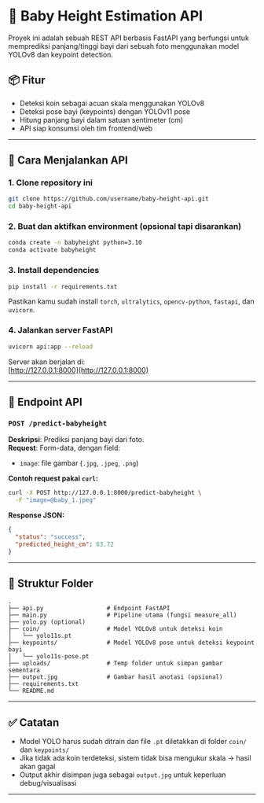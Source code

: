 
# 🍼 Baby Height Estimation API

Proyek ini adalah sebuah REST API berbasis FastAPI yang berfungsi untuk memprediksi panjang/tinggi bayi dari sebuah foto menggunakan model YOLOv8 dan keypoint detection.

## 📦 Fitur

- Deteksi koin sebagai acuan skala menggunakan YOLOv8
- Deteksi pose bayi (keypoints) dengan YOLOv11 pose
- Hitung panjang bayi dalam satuan sentimeter (cm)
- API siap konsumsi oleh tim frontend/web

---

## 🚀 Cara Menjalankan API

### 1. Clone repository ini

```bash
git clone https://github.com/username/baby-height-api.git
cd baby-height-api
```

### 2. Buat dan aktifkan environment (opsional tapi disarankan)

```bash
conda create -n babyheight python=3.10
conda activate babyheight
```

### 3. Install dependencies

```bash
pip install -r requirements.txt
```

Pastikan kamu sudah install `torch`, `ultralytics`, `opencv-python`, `fastapi`, dan `uvicorn`.

### 4. Jalankan server FastAPI

```bash
uvicorn api:app --reload
```

Server akan berjalan di:  
[http://127.0.0.1:8000](http://127.0.0.1:8000)

---

## 🧪 Endpoint API

### `POST /predict-babyheight`

**Deskripsi**: Prediksi panjang bayi dari foto.  
**Request**: Form-data, dengan field:
- `image`: file gambar (`.jpg`, `.jpeg`, `.png`)

**Contoh request pakai `curl`:**

```bash
curl -X POST http://127.0.0.1:8000/predict-babyheight \
  -F "image=@baby_1.jpeg"
```

**Response JSON:**

```json
{
  "status": "success",
  "predicted_height_cm": 63.72
}
```

---

## 📁 Struktur Folder

```
.
├── api.py                  # Endpoint FastAPI
├── main.py                 # Pipeline utama (fungsi measure_all)
├── yolo.py (optional)
├── coin/                   # Model YOLOv8 untuk deteksi koin
│   └── yolo11s.pt
├── keypoints/              # Model YOLOv8 pose untuk deteksi keypoint bayi
│   └── yolo11s-pose.pt
├── uploads/                # Temp folder untuk simpan gambar sementara
├── output.jpg              # Gambar hasil anotasi (opsional)
├── requirements.txt
└── README.md
```

---

## ✅ Catatan

- Model YOLO harus sudah ditrain dan file `.pt` diletakkan di folder `coin/` dan `keypoints/`
- Jika tidak ada koin terdeteksi, sistem tidak bisa mengukur skala → hasil akan gagal
- Output akhir disimpan juga sebagai `output.jpg` untuk keperluan debug/visualisasi

---